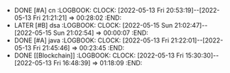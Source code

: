 - DONE [#A] cn
  :LOGBOOK:
  CLOCK: [2022-05-13 Fri 20:53:19]--[2022-05-13 Fri 21:21:21] =>  00:28:02
  :END:
- LATER [#B] dsa
  :LOGBOOK:
  CLOCK: [2022-05-15 Sun 21:02:47]--[2022-05-15 Sun 21:02:54] =>  00:00:07
  :END:
- DONE [#A] java
  :LOGBOOK:
  CLOCK: [2022-05-13 Fri 21:22:01]--[2022-05-13 Fri 21:45:46] =>  00:23:45
  :END:
- DONE [[Blockchain]]
  :LOGBOOK:
  CLOCK: [2022-05-13 Fri 15:30:30]--[2022-05-13 Fri 16:48:39] =>  01:18:09
  :END: